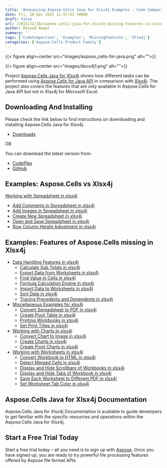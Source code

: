 ```yaml
---
title: 'Announcing Aspose.Cells Java for Xlsx4j Examples - Code Comparison and Features Missing in Xlsx4j'
date: Fri, 18 Dec 2015 11:57:53 +0000
draft: false
url: /2015/12/18/aspose.cells-java-for-xlsx4j-missing-features-in-xlsx4j/
author: Masood Anwer
summary: ''
tags: ['CodeComparison', 'Examples', 'MissingFeatures', 'Xlsx4j']
categories: ['Aspose.Cells Product Family']
---
```




{{< figure align=center src="images/aspose_cells-for-java.png" alt="">}}




{{< figure align=center src="images/docx4j1.png" alt="">}}


Project [Aspose.Cells Java for Xlsx4j][1] shows how different tasks can be performed using [Aspose.Cells for Java API][2] in comparison with [Xlsx4j][3]. The project also covers the features that are only available in Aspose.Cells for Java API but not in Xlsx4j for Microsoft Excel.

## Downloading And Installing

Please check the link below to find instructions on downloading and installing Aspose.Cells Java for Xlsx4j.

*   [Downloads][4]

OR

You can download the latest version from:

*   [CodePlex][5]
*   [GitHub][6]

## Examples: Aspose.Cells vs Xlsx4j

[Working with Spreadsheet in xlsx4j][7]

*   [Add Comments in Spreadsheet in xlsx4j][8]
*   [Add Images in Spreadsheet in xlsx4j][9]
*   [Create New Spreadsheet in xlsx4j][10]
*   [Open and Save Spreadsheet in xlsx4j][11]
*   [Row Column Height Adjustment in xlsx4j][12]

## Examples: Features of Aspose.Cells missing in Xlsx4j

*   [Data Handling Features in xlsx4j][13]
    *   [Calculate Sub Totals in xlsx4j][14]
    *   [Export Data from Worksheets in xlsx4j][15]
    *   [Find Value in Cells in xlsx4j][16]
    *   [Formula Calculation Engine in xlsx4j][17]
    *   [Import Data to Worksheets in xlsx4j][18]
    *   [Sort Data in xlsx4j][19]
    *   [Tracing Precedents and Dependents in xlsx4j][20]
*   [Miscellaneous Examples for xlsx4j][21]
    *   [Convert Spreadsheet to PDF in xlsx4j][22]
    *   [Create Pivot Table in xlsx4j][23]
    *   [Printing Workbooks in xlsx4j][24]
    *   [Set Print Titles in xlsx4j][25]
*   [Working with Charts in xlsx4j][26]
    *   [Convert Chart to Image in xlsx4j][27]
    *   [Create Charts in xlsx4j][28]
    *   [Create Pivot Charts in xlsx4j][29]
*   [Working with Worksheets in xlsx4j][30]
    *   [Convert Workbook to HTML in xlsx4j][31]
    *   [Detect Merged Cells in xlsx4j][32]
    *   [Display and Hide Scrollbars of Workbooks in xlsx4j][33]
    *   [Display and Hide Tabs of Workbook in xlsx4j][34]
    *   [Save Each Worksheet to Different PDF in xlsx4j][35]
    *   [Set Worksheet Tab Color in xlsx4j][36]

## Aspose.Cells Java for Xlsx4j Documentation

Aspose.Cells Java for Xlsx4j Documentation is available to guide developers to get familiar with the specific resources and operations within the Aspose.Cells Java for Xlsx4j.

## Start a Free Trial Today

Start a free trial today – all you need is to sign up with [Aspose][37]. Once you have signed up, you are ready to try powerful file processing features offered by Aspose file format APIs.




[1]: https://docs.aspose.com/
[2]: https://products.aspose.com/cells/java
[3]: http://www.docx4java.org/trac/docx4j
[4]: https://docs.aspose.com/cells/java/aspose-cells-java-for-xlsx4j/#downloading
[5]: https://docs.aspose.com/
[6]: https://github.com/asposecells/Aspose_Cells_Java/releases/tag/Aspose.Cells_Java_for_Xlsx4j-v1.0.0
[7]: https://docs.aspose.com/cells/java/working-with-spreadsheet-in-xlsx4j/
[8]: https://docs.aspose.com/cells/java/add-comments-in-spreadsheet-in-xlsx4j/
[9]: https://docs.aspose.com/cells/java/add-images-in-spreadsheet-in-xlsx4j/
[10]: https://docs.aspose.com/cells/java/create-new-spreadsheet-in-xlsx4j/
[11]: https://docs.aspose.com/cells/java/open-and-save-spreadsheet-in-xlsx4j/
[12]: https://docs.aspose.com/cells/java/row-column-height-adjustment-in-xlsx4j/
[13]: https://docs.aspose.com/cells/java/data-handling-features-in-xlsx4j/
[14]: https://docs.aspose.com/cells/java/calculate-sub-totals-in-xlsx4j/
[15]: https://docs.aspose.com/cells/java/export-data-from-worksheets-in-xlsx4j/
[16]: https://docs.aspose.com/cells/java/find-value-in-cells-in-xlsx4j/
[17]: https://docs.aspose.com/cells/java/formula-calculation-engine-in-xlsx4j/
[18]: https://docs.aspose.com/cells/java/import-data-to-worksheets-in-xlsx4j/
[19]: https://docs.aspose.com/cells/java/sort-data-in-xlsx4j/
[20]: https://docs.aspose.com/cells/java/tracing-precedents-and-dependents-in-xlsx4j/
[21]: https://docs.aspose.com/cells/java/miscellaneous-examples-for-xlsx4j/
[22]: https://docs.aspose.com/cells/java/convert-spreadsheet-to-pdf-in-xlsx4j/
[23]: https://docs.aspose.com/cells/java/create-pivot-table-in-xlsx4j/
[24]: https://docs.aspose.com/cells/java/printing-workbooks-in-xlsx4j/
[25]: https://docs.aspose.com/cells/java/set-print-titles-in-xlsx4j/
[26]: https://docs.aspose.com/cells/java/working-with-charts-in-xlsx4j/
[27]: https://docs.aspose.com/cells/java/convert-chart-to-image-in-xlsx4j/
[28]: https://docs.aspose.com/cells/java/create-charts-in-xlsx4j/
[29]: https://docs.aspose.com/cells/java/create-pivot-charts-in-xlsx4j/
[30]: https://docs.aspose.com/cells/java/working-with-worksheets-in-xlsx4j/
[31]: https://docs.aspose.com/cells/java/convert-workbook-to-html-in-xlsx4j/
[32]: https://docs.aspose.com/cells/java/detect-merged-cells-in-xlsx4j/
[33]: https://docs.aspose.com/cells/java/display-and-hide-scrollbars-of-workbooks-in-xlsx4j/
[34]: https://docs.aspose.com/cells/java/display-and-hide-tabs-of-workbook-in-xlsx4j/
[35]: https://docs.aspose.com/cells/java/save-each-worksheet-to-different-pdf-in-xlsx4j/
[36]: https://docs.aspose.com/cells/java/set-worksheet-tab-color-in-xlsx4j/
[37]: http://aspose.com




